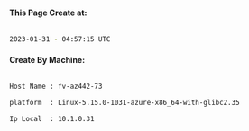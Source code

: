 
   
#### This Page Create at:

```bash

2023-01-31 - 04:57:15 UTC

```

#### Create By Machine:

```bash

Host Name : fv-az442-73

platform  : Linux-5.15.0-1031-azure-x86_64-with-glibc2.35

Ip Local  : 10.1.0.31

```


